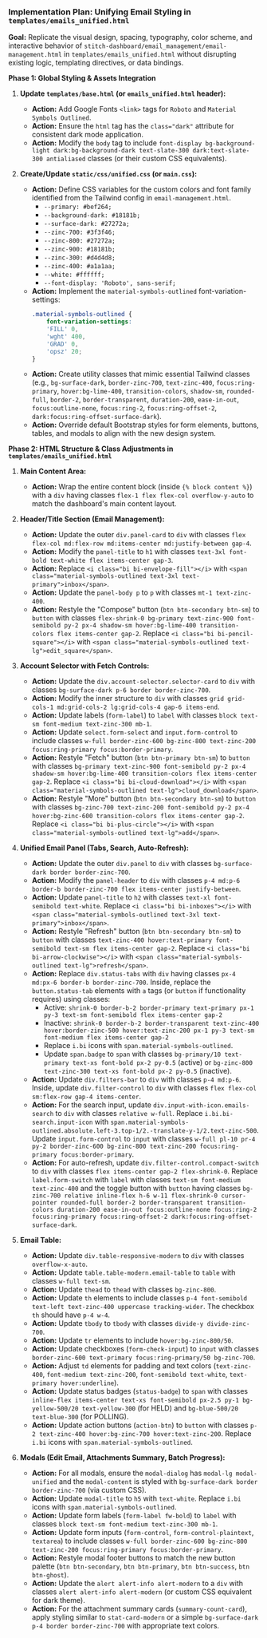 ### **Implementation Plan: Unifying Email Styling in `templates/emails_unified.html`**

**Goal:** Replicate the visual design, spacing, typography, color scheme, and interactive behavior of `stitch-dashboard/email_management/email-management.html` in `templates/emails_unified.html` without disrupting existing logic, templating directives, or data bindings.

**Phase 1: Global Styling & Assets Integration**

1.  **Update `templates/base.html` (or `emails_unified.html` header):**
    *   **Action:** Add Google Fonts `<link>` tags for `Roboto` and `Material Symbols Outlined`.
    *   **Action:** Ensure the `html` tag has the `class="dark"` attribute for consistent dark mode application.
    *   **Action:** Modify the `body` tag to include `font-display bg-background-light dark:bg-background-dark text-slate-300 dark:text-slate-300 antialiased` classes (or their custom CSS equivalents).

2.  **Create/Update `static/css/unified.css` (or `main.css`):**
    *   **Action:** Define CSS variables for the custom colors and font family identified from the Tailwind config in `email-management.html`.
        *   `--primary: #bef264;`
        *   `--background-dark: #18181b;`
        *   `--surface-dark: #27272a;`
        *   `--zinc-700: #3f3f46;`
        *   `--zinc-800: #27272a;`
        *   `--zinc-900: #18181b;`
        *   `--zinc-300: #d4d4d8;`
        *   `--zinc-400: #a1a1aa;`
        *   `--white: #ffffff;`
        *   `--font-display: 'Roboto', sans-serif;`
    *   **Action:** Implement the `material-symbols-outlined` font-variation-settings:
        ```css
        .material-symbols-outlined {
            font-variation-settings:
            'FILL' 0,
            'wght' 400,
            'GRAD' 0,
            'opsz' 20;
        }
        ```
    *   **Action:** Create utility classes that mimic essential Tailwind classes (e.g., `bg-surface-dark`, `border-zinc-700`, `text-zinc-400`, `focus:ring-primary`, `hover:bg-lime-400`, `transition-colors`, `shadow-sm`, `rounded-full`, `border-2`, `border-transparent`, `duration-200`, `ease-in-out`, `focus:outline-none`, `focus:ring-2`, `focus:ring-offset-2`, `dark:focus:ring-offset-surface-dark`).
    *   **Action:** Override default Bootstrap styles for form elements, buttons, tables, and modals to align with the new design system.

**Phase 2: HTML Structure & Class Adjustments in `templates/emails_unified.html`**

1.  **Main Content Area:**
    *   **Action:** Wrap the entire content block (inside `{% block content %}`) with a `div` having classes `flex-1 flex flex-col overflow-y-auto` to match the dashboard's main content layout.

2.  **Header/Title Section (Email Management):**
    *   **Action:** Update the outer `div.panel-card` to `div` with classes `flex flex-col md:flex-row md:items-center md:justify-between gap-4`.
    *   **Action:** Modify the `panel-title` to `h1` with classes `text-3xl font-bold text-white flex items-center gap-3`.
    *   **Action:** Replace `<i class="bi bi-envelope-fill"></i>` with `<span class="material-symbols-outlined text-3xl text-primary">inbox</span>`.
    *   **Action:** Update the `panel-body p` to `p` with classes `mt-1 text-zinc-400`.
    *   **Action:** Restyle the "Compose" button (`btn btn-secondary btn-sm`) to `button` with classes `flex-shrink-0 bg-primary text-zinc-900 font-semibold py-2 px-4 shadow-sm hover:bg-lime-400 transition-colors flex items-center gap-2`. Replace `<i class="bi bi-pencil-square"></i>` with `<span class="material-symbols-outlined text-lg">edit_square</span>`.

3.  **Account Selector with Fetch Controls:**
    *   **Action:** Update the `div.account-selector.selector-card` to `div` with classes `bg-surface-dark p-6 border border-zinc-700`.
    *   **Action:** Modify the inner structure to `div` with classes `grid grid-cols-1 md:grid-cols-2 lg:grid-cols-4 gap-6 items-end`.
    *   **Action:** Update labels (`form-label`) to `label` with classes `block text-sm font-medium text-zinc-300 mb-1`.
    *   **Action:** Update `select.form-select` and `input.form-control` to include classes `w-full border-zinc-600 bg-zinc-800 text-zinc-200 focus:ring-primary focus:border-primary`.
    *   **Action:** Restyle "Fetch" button (`btn btn-primary btn-sm`) to `button` with classes `bg-primary text-zinc-900 font-semibold py-2 px-4 shadow-sm hover:bg-lime-400 transition-colors flex items-center gap-2`. Replace `<i class="bi bi-cloud-download"></i>` with `<span class="material-symbols-outlined text-lg">cloud_download</span>`.
    *   **Action:** Restyle "More" button (`btn btn-secondary btn-sm`) to `button` with classes `bg-zinc-700 text-zinc-200 font-semibold py-2 px-4 hover:bg-zinc-600 transition-colors flex items-center gap-2`. Replace `<i class="bi bi-plus-circle"></i>` with `<span class="material-symbols-outlined text-lg">add</span>`.

4.  **Unified Email Panel (Tabs, Search, Auto-Refresh):**
    *   **Action:** Update the outer `div.panel` to `div` with classes `bg-surface-dark border border-zinc-700`.
    *   **Action:** Modify the `panel-header` to `div` with classes `p-4 md:p-6 border-b border-zinc-700 flex items-center justify-between`.
    *   **Action:** Update `panel-title` to `h2` with classes `text-xl font-semibold text-white`. Replace `<i class="bi bi-inboxes"></i>` with `<span class="material-symbols-outlined text-3xl text-primary">inbox</span>`.
    *   **Action:** Restyle "Refresh" button (`btn btn-secondary btn-sm`) to `button` with classes `text-zinc-400 hover:text-primary font-semibold text-sm flex items-center gap-2`. Replace `<i class="bi bi-arrow-clockwise"></i>` with `<span class="material-symbols-outlined text-lg">refresh</span>`.
    *   **Action:** Replace `div.status-tabs` with `div` having classes `px-4 md:px-6 border-b border-zinc-700`. Inside, replace the `button.status-tab` elements with `a` tags (or `button` if functionality requires) using classes:
        *   Active: `shrink-0 border-b-2 border-primary text-primary px-1 py-3 text-sm font-semibold flex items-center gap-2`
        *   Inactive: `shrink-0 border-b-2 border-transparent text-zinc-400 hover:border-zinc-500 hover:text-zinc-200 px-1 py-3 text-sm font-medium flex items-center gap-2`
        *   Replace `i.bi` icons with `span.material-symbols-outlined`.
        *   Update `span.badge` to `span` with classes `bg-primary/10 text-primary text-xs font-bold px-2 py-0.5` (active) or `bg-zinc-800 text-zinc-300 text-xs font-bold px-2 py-0.5` (inactive).
    *   **Action:** Update `div.filters-bar` to `div` with classes `p-4 md:p-6`. Inside, update `div.filter-control` to `div` with classes `flex flex-col sm:flex-row gap-4 items-center`.
    *   **Action:** For the search input, update `div.input-with-icon.emails-search` to `div` with classes `relative w-full`. Replace `i.bi.bi-search.input-icon` with `span.material-symbols-outlined.absolute.left-3.top-1/2.-translate-y-1/2.text-zinc-500`. Update `input.form-control` to `input` with classes `w-full pl-10 pr-4 py-2 border-zinc-600 bg-zinc-800 text-zinc-200 focus:ring-primary focus:border-primary`.
    *   **Action:** For auto-refresh, update `div.filter-control.compact-switch` to `div` with classes `flex items-center gap-2 flex-shrink-0`. Replace `label.form-switch` with `label` with classes `text-sm font-medium text-zinc-400` and the toggle button with `button` having classes `bg-zinc-700 relative inline-flex h-6 w-11 flex-shrink-0 cursor-pointer rounded-full border-2 border-transparent transition-colors duration-200 ease-in-out focus:outline-none focus:ring-2 focus:ring-primary focus:ring-offset-2 dark:focus:ring-offset-surface-dark`.

5.  **Email Table:**
    *   **Action:** Update `div.table-responsive-modern` to `div` with classes `overflow-x-auto`.
    *   **Action:** Update `table.table-modern.email-table` to `table` with classes `w-full text-sm`.
    *   **Action:** Update `thead` to `thead` with classes `bg-zinc-800`.
    *   **Action:** Update `th` elements to include classes `p-4 font-semibold text-left text-zinc-400 uppercase tracking-wider`. The checkbox `th` should have `p-4 w-4`.
    *   **Action:** Update `tbody` to `tbody` with classes `divide-y divide-zinc-700`.
    *   **Action:** Update `tr` elements to include `hover:bg-zinc-800/50`.
    *   **Action:** Update checkboxes (`form-check-input`) to `input` with classes `border-zinc-600 text-primary focus:ring-primary/50 bg-zinc-700`.
    *   **Action:** Adjust `td` elements for padding and text colors (`text-zinc-400`, `font-medium text-zinc-200`, `font-semibold text-white`, `text-primary hover:underline`).
    *   **Action:** Update status badges (`status-badge`) to `span` with classes `inline-flex items-center text-xs font-semibold px-2.5 py-1 bg-yellow-500/20 text-yellow-300` (for HELD) and `bg-blue-500/20 text-blue-300` (for POLLING).
    *   **Action:** Update action buttons (`action-btn`) to `button` with classes `p-2 text-zinc-400 hover:bg-zinc-700 hover:text-zinc-200`. Replace `i.bi` icons with `span.material-symbols-outlined`.

6.  **Modals (Edit Email, Attachments Summary, Batch Progress):**
    *   **Action:** For all modals, ensure the `modal-dialog` has `modal-lg modal-unified` and the `modal-content` is styled with `bg-surface-dark border border-zinc-700` (via custom CSS).
    *   **Action:** Update `modal-title` to `h5` with `text-white`. Replace `i.bi` icons with `span.material-symbols-outlined`.
    *   **Action:** Update form labels (`form-label fw-bold`) to `label` with classes `block text-sm font-medium text-zinc-300 mb-1`.
    *   **Action:** Update form inputs (`form-control`, `form-control-plaintext`, `textarea`) to include classes `w-full border-zinc-600 bg-zinc-800 text-zinc-200 focus:ring-primary focus:border-primary`.
    *   **Action:** Restyle modal footer buttons to match the new button palette (`btn btn-secondary`, `btn btn-primary`, `btn btn-success`, `btn btn-ghost`).
    *   **Action:** Update the `alert alert-info alert-modern` to a `div` with classes `alert alert-info alert-modern` (or custom CSS equivalent for dark theme).
    *   **Action:** For the attachment summary cards (`summary-count-card`), apply styling similar to `stat-card-modern` or a simple `bg-surface-dark p-4 border border-zinc-700` with appropriate text colors.